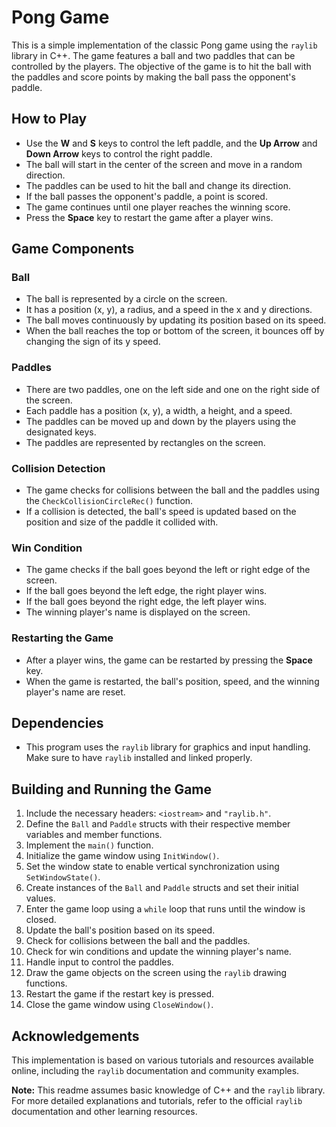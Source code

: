 # Pong Game

This is a simple implementation of the classic Pong game using the `raylib` library in C++. The game features a ball and two paddles that can be controlled by the players. The objective of the game is to hit the ball with the paddles and score points by making the ball pass the opponent's paddle.

## How to Play

- Use the **W** and **S** keys to control the left paddle, and the **Up Arrow** and **Down Arrow** keys to control the right paddle.
- The ball will start in the center of the screen and move in a random direction.
- The paddles can be used to hit the ball and change its direction.
- If the ball passes the opponent's paddle, a point is scored.
- The game continues until one player reaches the winning score.
- Press the **Space** key to restart the game after a player wins.

## Game Components

### Ball

- The ball is represented by a circle on the screen.
- It has a position (x, y), a radius, and a speed in the x and y directions.
- The ball moves continuously by updating its position based on its speed.
- When the ball reaches the top or bottom of the screen, it bounces off by changing the sign of its y speed.

### Paddles

- There are two paddles, one on the left side and one on the right side of the screen.
- Each paddle has a position (x, y), a width, a height, and a speed.
- The paddles can be moved up and down by the players using the designated keys.
- The paddles are represented by rectangles on the screen.

### Collision Detection

- The game checks for collisions between the ball and the paddles using the `CheckCollisionCircleRec()` function.
- If a collision is detected, the ball's speed is updated based on the position and size of the paddle it collided with.

### Win Condition

- The game checks if the ball goes beyond the left or right edge of the screen.
- If the ball goes beyond the left edge, the right player wins.
- If the ball goes beyond the right edge, the left player wins.
- The winning player's name is displayed on the screen.

### Restarting the Game

- After a player wins, the game can be restarted by pressing the **Space** key.
- When the game is restarted, the ball's position, speed, and the winning player's name are reset.

## Dependencies

- This program uses the `raylib` library for graphics and input handling. Make sure to have `raylib` installed and linked properly.

## Building and Running the Game

1. Include the necessary headers: `<iostream>` and `"raylib.h"`.
2. Define the `Ball` and `Paddle` structs with their respective member variables and member functions.
3. Implement the `main()` function.
4. Initialize the game window using `InitWindow()`.
5. Set the window state to enable vertical synchronization using `SetWindowState()`.
6. Create instances of the `Ball` and `Paddle` structs and set their initial values.
7. Enter the game loop using a `while` loop that runs until the window is closed.
8. Update the ball's position based on its speed.
9. Check for collisions between the ball and the paddles.
10. Check for win conditions and update the winning player's name.
11. Handle input to control the paddles.
12. Draw the game objects on the screen using the `raylib` drawing functions.
13. Restart the game if the restart key is pressed.
14. Close the game window using `CloseWindow()`.

## Acknowledgements

This implementation is based on various tutorials and resources available online, including the `raylib` documentation and community examples.

**Note:** This readme assumes basic knowledge of C++ and the `raylib` library. For more detailed explanations and tutorials, refer to the official `raylib` documentation and other learning resources.
